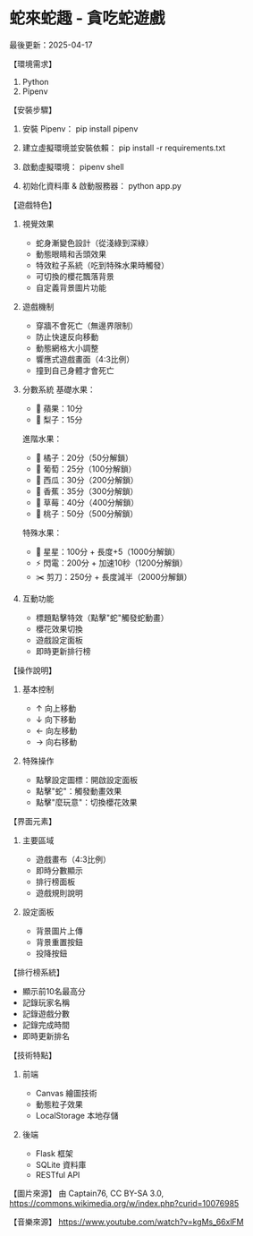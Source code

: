 ﻿蛇來蛇趣 - 貪吃蛇遊戲
===================
最後更新：2025-04-17


【環境需求】
1. Python
2. Pipenv


【安裝步驟】
1. 安裝 Pipenv：
   pip install pipenv

2. 建立虛擬環境並安裝依賴：
   pip install -r requirements.txt
3. 啟動虛擬環境：
   pipenv shell

4. 初始化資料庫 & 啟動服務器：
   python app.py


【遊戲特色】
1. 視覺效果
   - 蛇身漸變色設計（從淺綠到深綠）
   - 動態眼睛和舌頭效果
   - 特效粒子系統（吃到特殊水果時觸發）
   - 可切換的櫻花飄落背景
   - 自定義背景圖片功能

2. 遊戲機制
   - 穿牆不會死亡（無邊界限制）
   - 防止快速反向移動
   - 動態網格大小調整
   - 響應式遊戲畫面（4:3比例）
   - 撞到自己身體才會死亡

3. 分數系統
   基礎水果：
   - 🍎 蘋果：10分
   - 🍐 梨子：15分

   進階水果：
   - 🍊 橘子：20分（50分解鎖）
   - 🍇 葡萄：25分（100分解鎖）
   - 🍉 西瓜：30分（200分解鎖）
   - 🍌 香蕉：35分（300分解鎖）
   - 🍓 草莓：40分（400分解鎖）
   - 🍑 桃子：50分（500分解鎖）

   特殊水果：
   - 🌟 星星：100分 + 長度+5（1000分解鎖）
   - ⚡ 閃電：200分 + 加速10秒（1200分解鎖）
   - ✂️ 剪刀：250分 + 長度減半（2000分解鎖）

4. 互動功能
   - 標題點擊特效（點擊"蛇"觸發蛇動畫）
   - 櫻花效果切換
   - 遊戲設定面板
   - 即時更新排行榜


【操作說明】
1. 基本控制
   - ↑ 向上移動
   - ↓ 向下移動
   - ← 向左移動
   - → 向右移動

2. 特殊操作
   - 點擊設定圖標：開啟設定面板
   - 點擊"蛇"：觸發動畫效果
   - 點擊"麼玩意"：切換櫻花效果

【界面元素】
1. 主要區域
   - 遊戲畫布（4:3比例）
   - 即時分數顯示
   - 排行榜面板
   - 遊戲規則說明

2. 設定面板
   - 背景圖片上傳
   - 背景重置按鈕
   - 投降按鈕


【排行榜系統】
- 顯示前10名最高分
- 記錄玩家名稱
- 記錄遊戲分數
- 記錄完成時間
- 即時更新排名


【技術特點】
1. 前端
   - Canvas 繪圖技術
   - 動態粒子效果
   - LocalStorage 本地存儲

2. 後端
   - Flask 框架
   - SQLite 資料庫
   - RESTful API


【圖片來源】
   由 Captain76, CC BY-SA 3.0, https://commons.wikimedia.org/w/index.php?curid=10076985


【音樂來源】
   https://www.youtube.com/watch?v=kgMs_66xlFM
